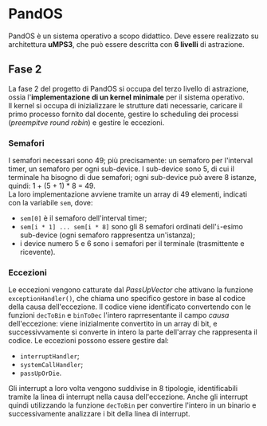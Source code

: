 # PandOS
PandOS è un sistema operativo a scopo didattico.
Deve essere realizzato su architettura **uMPS3**, che può essere descritta con **6 livelli** di astrazione.

## Fase 2
La fase 2 del progetto di PandOS si occupa del terzo livello di astrazione, ossia l'**implementazione di un kernel minimale** per il sistema operativo.\
Il kernel si occupa di inizializzare le strutture dati necessarie, caricare il primo processo fornito dal docente, gestire lo scheduling dei processi (*preempitve round robin*) e gestire le eccezioni.

### Semafori
I semafori necessari sono 49; più precisamente: un semaforo per l'interval timer, un semaforo per ogni sub-device.
I sub-device sono 5, di cui il terminale ha bisogno di due semafori; ogni sub-device può avere 8 istanze, quindi: 1 + (5 + 1) * 8 = 49.\
La loro implementazione avviene tramite un array di 49 elementi, indicati con la variabile `sem`, dove:
- `sem[0]` è il semaforo dell'interval timer;
- `sem[i * 1] ... sem[i * 8]` sono gli 8 semafori ordinati dell'`i`-esimo sub-device (ogni semaforo rappresentza un'istanza);
- i device numero 5 e 6 sono i semafori per il terminale (trasmittente e ricevente).

### Eccezioni
Le eccezioni vengono catturate dal *PassUpVector* che attivano la funzione `exceptionHandler()`, che chiama uno specifico gestore in base al codice della causa dell'eccezione.
Il codice viene identificato convertendo con le funzioni `decToBin` e `binToDec` l'intero raprresentante il campo *causa* dell'eccezione: viene inizialmente convertito in un array di bit, e successivvamente si converte in intero la parte dell'array che rappresenta il codice.
Le eccezioni possono essere gestire dal:
- `interruptHandler`;
- `systemCallHandler`;
- `passUpOrDie`.

Gli interrupt a loro volta vengono suddivise in 8 tipologie, identificabili tramite la linea di interrupt nella causa dell'eccezione.
Anche gli interrupt quindi utilizzando la funzione `decToBin` per convertire l'intero in un binario e successivamente analizzare i bit della linea di interrupt.